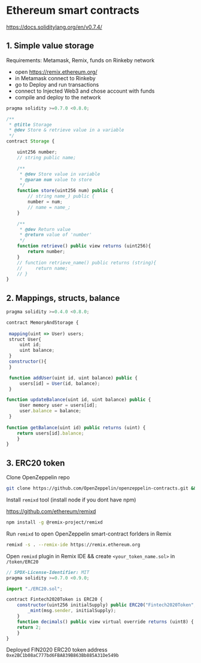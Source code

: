 # Ethereum smart contracts

https://docs.soliditylang.org/en/v0.7.4/

## 1. Simple value storage

Requirements: Metamask, Remix, funds on Rinkeby network

- open https://remix.ethereum.org/
- in Metamask connect to Rinkeby
- go to Deploy and run transactions
- connect to Injected Web3 and chose account with funds
- compile and deploy to the network

```js
pragma solidity >=0.7.0 <0.8.0;

/**
 * @title Storage
 * @dev Store & retrieve value in a variable
 */
contract Storage {

    uint256 number;
    // string public name;

    /**
     * @dev Store value in variable
     * @param num value to store
     */
    function store(uint256 num) public { 
        // string name_) public {
        number = num;
        // name = name_;
    }

    /**
     * @dev Return value 
     * @return value of 'number'
     */
    function retrieve() public view returns (uint256){
        return number;
    }
    // function retrieve_name() public returns (string){
    //     return name;
    // }
}
```

## 2. Mappings, structs, balance

```js
pragma solidity >=0.4.0 <0.8.0;

contract MemoryAndStorage {
 
 mapping(uint => User) users;
 struct User{
     uint id;
     uint balance;
 }
 constructor(){   
 }

 function addUser(uint id, uint balance) public {
     users[id] = User(id, balance);   
 }

function updateBalance(uint id, uint balance) public {
     User memory user = users[id];
     user.balance = balance;
 }
 
function getBalance(uint id) public returns (uint) {
    return users[id].balance;
    } 
}
```

## 3. ERC20 token 

Clone OpenZeppelin repo

```bash
git clone https://github.com/OpenZeppelin/openzeppelin-contracts.git && cd openzeppelin-contracts
```
Install `remixd` tool (install node if you dont have npm)

https://github.com/ethereum/remixd

```bash
npm install -g @remix-project/remixd
```

Run `remixd` to open OpenZeppelin smart-contract forlders in Remix

```bash
remixd -s . --remix-ide https://remix.ethereum.org
```

Open `remixd` plugin in Remix IDE && create `<your_token_name.sol>` in `/token/ERC20`

```js
// SPDX-License-Identifier: MIT
pragma solidity >=0.7.0 <0.9.0;

import "./ERC20.sol";

contract Fintech2020Token is ERC20 {
    constructor(uint256 initialSupply) public ERC20("Fintech2020Token", "FIN2020") {
        _mint(msg.sender, initialSupply);
    }
    function decimals() public view virtual override returns (uint8) {
    return 2;
    }
}
```
Deployed FIN2020 ERC20 token address
`0xe2BC1b08aC777bd6FBA839B863Bb885A31De549b`


